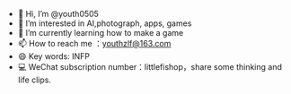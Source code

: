 - 👋 Hi, I’m @youth0505
- 👀 I’m interested in AI,photograph, apps, games
- 🌱 I’m currently learning how to make a game
- 📫 How to reach me ：youthzlf@163.com
- 😄 Key words: INFP
- 💻 WeChat subscription number：littlefishop，share some thinking and life clips.

<!---
youth0505/youth0505 is a ✨ special ✨ repository because its `README.md` (this file) appears on your GitHub profile.
You can click the Preview link to take a look at your changes.
--->
